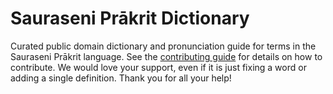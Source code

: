 
# Sauraseni Prākrit Dictionary

Curated public domain dictionary and pronunciation guide for terms in the Sauraseni Prākrit language. See the [contributing guide](https://github.com/drumworkteam/term/blob/make/.github/contributing.md) for details on how to contribute. We would love your support, even if it is just fixing a word or adding a single definition. Thank you for all your help!